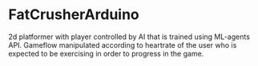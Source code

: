 # FatCrusherArduino
2d platformer with player controlled by AI that is trained using ML-agents API. Gameflow manipulated according to heartrate of the user who is expected to be exercising in order to progress in the game. 

